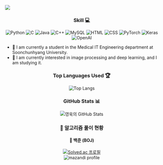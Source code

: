<img src="https://capsule-render.vercel.app/api?type=waving&color=auto&height=200&section=header&text=YoungUk%20_github&fontSize=50" />


<!--
**younguk072023/younguk072023** is a ✨ _special_ ✨ repository because its README.md (this file) appears on your GitHub profile.
-->

<div align="center">

### **Skill 💻**

<!-- 깃허브 아이콘 배지들 -->
![Python](https://img.shields.io/badge/Python-3776AB?style=for-the-badge&logo=python&logoColor=white)
![C](https://img.shields.io/badge/C-00599C?style=for-the-badge&logo=c&logoColor=white)
![Java](https://img.shields.io/badge/Java-ED8B00?style=for-the-badge&logo=openjdk&logoColor=white)
![C++](https://img.shields.io/badge/C%2B%2B-00599C?style=for-the-badge&logo=c%2B%2B&logoColor=white)
![MySQL](https://img.shields.io/badge/MySQL-4479A1?style=for-the-badge&logo=mysql&logoColor=white)
![HTML](https://img.shields.io/badge/HTML5-E34F26?style=for-the-badge&logo=html5&logoColor=white)
![CSS](https://img.shields.io/badge/CSS3-1572B6?style=for-the-badge&logo=css3&logoColor=white)
![PyTorch](https://img.shields.io/badge/PyTorch-EE4C2C?style=for-the-badge&logo=pytorch&logoColor=white)
![Keras](https://img.shields.io/badge/Keras-D00000?style=for-the-badge&logo=keras&logoColor=white)
![OpenAI](https://img.shields.io/badge/OpenAI-412991?style=for-the-badge&logo=openai&logoColor=white)

</div>

- 🔭 I am currently a student in the Medical IT Engineering department at Soonchunhyang University.
- 🌱 I am currently interested in image processing and deep learning, and I am studying it.


<div align="center">

<div align="center">

### **Top Languages Used 🏆**

![Top Langs](https://github-readme-stats.vercel.app/api/top-langs/?username=younguk072023&layout=compact&theme=radical)

</div>

<div align="center">

### **GitHub Stats 📊**

![영욱의 GitHub Stats](https://github-readme-stats.vercel.app/api?username=younguk072023&show_icons=true&theme=radical)

### 📘 알고리즘 풀이 현황

#### 🔹 백준 (BOJ)

[![Solved.ac 프로필](http://mazassumnida.wtf/api/generate_badge?boj=young072023)](https://solved.ac/young072023)  
![mazandi profile](http://mazandi.herokuapp.com/api?handle=young072023&theme=warm)


</div>
